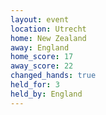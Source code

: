```yaml
---
layout: event
location: Utrecht
home: New Zealand
away: England
home_score: 17
away_score: 22
changed_hands: true
held_for: 3
held_by: England
---
```

